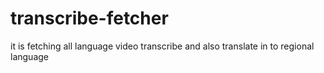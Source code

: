 # transcribe-fetcher
it is fetching all language video transcribe and also translate in to regional language

